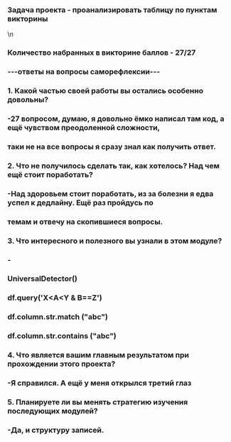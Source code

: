 ### Задача проекта - проанализировать таблицу по пунктам викторины
\n
### Количество набранных в викторине баллов - 27/27
### 
### ---ответы на вопросы саморефлексии---
### 
### 1. Какой частью своей работы вы остались особенно довольны?
### -27 вопросом, думаю, я довольно ёмко написал там код, а ещё чувством преодоленной сложности,
### таки не на все вопросы я сразу знал как получить ответ.
### 
### 2. Что не получилось сделать так, как хотелось? Над чем ещё стоит поработать?
### -Над здоровьем стоит поработать, из за болезни я едва успел к дедлайну. Ещё раз пройдусь по 
### темам и отвечу на скопившиеся вопросы.
### 
### 3. Что интересного и полезного вы узнали в этом модуле?
### - 
### UniversalDetector() 
### df.query('X<A<Y & B==Z')
### df.column.str.match ("abc")
### df.column.str.contains ("abc")
### 
### 4. Что является вашим главным результатом при прохождении этого проекта?
### -Я справился. А ещё у меня открылся третий глаз
### 
### 5. Планируете ли вы менять стратегию изучения последующих модулей?
### -Да, и структуру записей.
